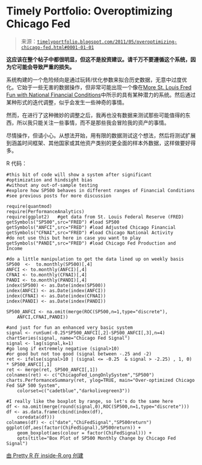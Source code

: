 <!--yml

类别：未分类

日期：2024-05-18 15:15:20

-->

# Timely Portfolio: Overoptimizing Chicago Fed

> 来源：[`timelyportfolio.blogspot.com/2011/05/overoptimizing-chicago-fed.html#0001-01-01`](http://timelyportfolio.blogspot.com/2011/05/overoptimizing-chicago-fed.html#0001-01-01)

**这应该在整个帖子中都很明显，但这不是投资建议。请千万不要遵循这个系统，因为它可能会导致严重的损失。**

系统构建的一个危险倾向是通过玩转/优化参数来拟合历史数据，无意中过度优化。它始于一些无害的数据操作，但非常可能出现一个像在[More St. Louis Fred Fun with National Financial Conditions](http://timelyportfolio.blogspot.com/2011/05/more-st-louis-fred-fun-with-national.html)中所示的具有某种潜力的系统。然后通过某种形式的迭代调整，似乎会发生一些神奇的事情。

然而，在进行了这种微妙的调整之后，我再也没有数据来测试那些可能值得的东西，所以我只能关注一些事情，而不是那些我会冒险我的资产的事情。

尽情操作，但请小心。从想法开始，用有限的数据测试这个想法，然后将测试扩展到涵盖时间框架、其他国家或其他资产类别的更全面的样本外数据，这样做要好得多。

R 代码：

```
#this bit of code will show a system after significant
#optimization and hindsight bias
#without any out-of-sample testing
#explore how SP500 behaves in different ranges of Financial Conditions
#see previous posts for more discussion   
```

```
require(quantmod)
require(PerformanceAnalytics)
require(ggplot2)   #get data from St. Louis Federal Reserve (FRED)
getSymbols("SP500",src="FRED") #load SP500
getSymbols("ANFCI",src="FRED") #load Adjusted Chicago Financial
getSymbols("CFNAI",src="FRED") #load Chicago National Activity
#do not use this but here in case you want to play
getSymbols("PANDI",src="FRED") #load Chicago Fed Production and Income     
```

```
#do a little manipulation to get the data lined up on weekly basis
SP500  <-  to.monthly(SP500)[,4]
ANFCI <- to.monthly(ANFCI)[,4]
CFNAI <- to.monthly(CFNAI)[,4]
PANDI <- to.monthly(PANDI)[,4]
index(SP500) <- as.Date(index(SP500))
index(ANFCI) <- as.Date(index(ANFCI))
index(CFNAI) <- as.Date(index(CFNAI))
index(PANDI) <- as.Date(index(PANDI))     
```

```
SP500_ANFCI <- na.omit(merge(ROC(SP500,n=1,type="discrete"),
	ANFCI,CFNAI,PANDI))         
```

```
#and just for fun an enhanced very basic system
signal <- runSum(-0.25*SP500_ANFCI[,2]-SP500_ANFCI[,3],n=4)
chartSeries(signal, name="Chicago Fed Signal")
signal <- lag(signal,k=1)
#go long if extremely negative (signal>10)
#or good but not too good (signal between -.25 and -2)
ret <- ifelse(signal>10 | (signal <= -0.25  & signal > -2.25) , 1, 0) * SP500_ANFCI[,1]
ret <- merge(ret, SP500_ANFCI[,1])
colnames(ret) <- c("ChicagoFed_LongOnlySystem","SP500")
charts.PerformanceSummary(ret, ylog=TRUE, main="Over-optimized Chicago Fed S&P 500 System",
	colorset=c("cadetblue","darkolivegreen3"))     
```

```
#I really like the boxplot by range, so let's do the same here
df <- na.omit(merge(round(signal,0),ROC(SP500,n=1,type="discrete")))
df <- as.data.frame(cbind(index(df),
	coredata(df)))
colnames(df) <- c("date","ChiFedSignal","SP500return")
ggplot(df,aes(factor(ChiFedSignal),SP500return)) +
	geom_boxplot(aes(colour = factor(ChiFedSignal))) +
	opts(title="Box Plot of SP500 Monthly Change by Chicago Fed Signal")
```

[由 Pretty R 在 inside-R.org 创建](http://www.inside-r.org/pretty-r "由 Pretty R 在 inside-R.org 创建")
